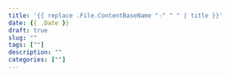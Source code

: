 ```yaml
---
title: '{{ replace .File.ContentBaseName "-" " " | title }}'
date: {{ .Date }}
draft: true
slug: ""
tags: [""]
description: ""
categories: [""]
---
```

